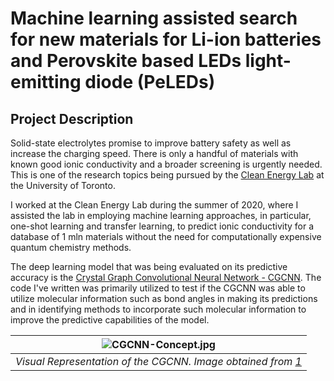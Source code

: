 # Machine learning assisted search for new materials for Li-ion batteries and Perovskite based LEDs light-emitting diode (PeLEDs)

## Project Description
Solid-state  electrolytes  promise  to  improve  battery  safety  as  well  as  increase  the charging speed. There  is only  a handful of materials with known good ionic conductivity and a broader screening  is  urgently  needed. This is one of the research topics being pursued by the [Clean Energy Lab](http://cleanenergy.utoronto.ca/research/) at the University of Toronto.

I worked at the Clean Energy Lab during the summer of 2020, where I assisted the lab in employing machine learning approaches, in particular, one-shot learning and transfer learning, to predict ionic conductivity for a database of 1 mln materials without the need for computationally expensive quantum chemistry methods. 

The deep learning model that was being evaluated on its predictive accuracy is the [Crystal Graph Convolutional Neural Network - CGCNN](https://github.com/txie-93/cgcnn). The code I've written was primarily utilized to test if the CGCNN was able to utilize molecular information such as bond angles in making its predictions and in identifying methods to incorporate such molecular information to improve the predictive capabilities of the model.  

| ![CGCNN-Concept.jpg](https://user-images.githubusercontent.com/65557678/169933303-f9da64cd-1a38-4e81-9554-0818de13ef66.png) | 
|:--:| 
| *Visual Representation of the CGCNN. Image obtained from [1](https://arxiv.org/pdf/1710.10324.pdf)* |
